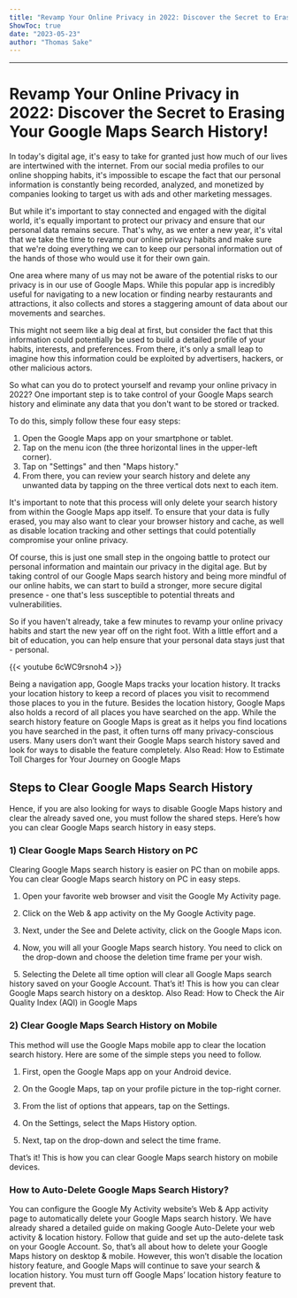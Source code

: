 ```yaml
---
title: "Revamp Your Online Privacy in 2022: Discover the Secret to Erasing Your Google Maps Search History!"
ShowToc: true 
date: "2023-05-23"
author: "Thomas Sake"
---
```

*****
# Revamp Your Online Privacy in 2022: Discover the Secret to Erasing Your Google Maps Search History!

In today's digital age, it's easy to take for granted just how much of our lives are intertwined with the internet. From our social media profiles to our online shopping habits, it's impossible to escape the fact that our personal information is constantly being recorded, analyzed, and monetized by companies looking to target us with ads and other marketing messages.

But while it's important to stay connected and engaged with the digital world, it's equally important to protect our privacy and ensure that our personal data remains secure. That's why, as we enter a new year, it's vital that we take the time to revamp our online privacy habits and make sure that we're doing everything we can to keep our personal information out of the hands of those who would use it for their own gain.

One area where many of us may not be aware of the potential risks to our privacy is in our use of Google Maps. While this popular app is incredibly useful for navigating to a new location or finding nearby restaurants and attractions, it also collects and stores a staggering amount of data about our movements and searches.

This might not seem like a big deal at first, but consider the fact that this information could potentially be used to build a detailed profile of your habits, interests, and preferences. From there, it's only a small leap to imagine how this information could be exploited by advertisers, hackers, or other malicious actors.

So what can you do to protect yourself and revamp your online privacy in 2022? One important step is to take control of your Google Maps search history and eliminate any data that you don't want to be stored or tracked.

To do this, simply follow these four easy steps:

1. Open the Google Maps app on your smartphone or tablet.
2. Tap on the menu icon (the three horizontal lines in the upper-left corner).
3. Tap on "Settings" and then "Maps history."
4. From there, you can review your search history and delete any unwanted data by tapping on the three vertical dots next to each item.

It's important to note that this process will only delete your search history from within the Google Maps app itself. To ensure that your data is fully erased, you may also want to clear your browser history and cache, as well as disable location tracking and other settings that could potentially compromise your online privacy.

Of course, this is just one small step in the ongoing battle to protect our personal information and maintain our privacy in the digital age. But by taking control of our Google Maps search history and being more mindful of our online habits, we can start to build a stronger, more secure digital presence - one that's less susceptible to potential threats and vulnerabilities.

So if you haven't already, take a few minutes to revamp your online privacy habits and start the new year off on the right foot. With a little effort and a bit of education, you can help ensure that your personal data stays just that - personal.

{{< youtube 6cWC9rsnoh4 >}} 



Being a navigation app, Google Maps tracks your location history. It tracks your location history to keep a record of places you visit to recommend those places to you in the future. Besides the location history, Google Maps also holds a record of all places you have searched on the app.
While the search history feature on Google Maps is great as it helps you find locations you have searched in the past, it often turns off many privacy-conscious users. Many users don’t want their Google Maps search history saved and look for ways to disable the feature completely.
Also Read: How to Estimate Toll Charges for Your Journey on Google Maps

 
## Steps to Clear Google Maps Search History


Hence, if you are also looking for ways to disable Google Maps history and clear the already saved one, you must follow the shared steps. Here’s how you can clear Google Maps search history in easy steps.

 
### 1) Clear Google Maps Search History on PC


Clearing Google Maps search history is easier on PC than on mobile apps. You can clear Google Maps search history on PC in easy steps.
1. Open your favorite web browser and visit the Google My Activity page.
2. Click on the Web & app activity on the My Google Activity page.

3. Next, under the See and Delete activity, click on the Google Maps icon.

4. Now, you will all your Google Maps search history. You need to click on the drop-down and choose the deletion time frame per your wish.

 
5. Selecting the Delete all time option will clear all Google Maps search history saved on your Google Account.
That’s it! This is how you can clear Google Maps search history on a desktop.
Also Read: How to Check the Air Quality Index (AQI) in Google Maps

 
### 2) Clear Google Maps Search History on Mobile


This method will use the Google Maps mobile app to clear the location search history. Here are some of the simple steps you need to follow.
1. First, open the Google Maps app on your Android device.

2. On the Google Maps, tap on your profile picture in the top-right corner.

3. From the list of options that appears, tap on the Settings.

4. On the Settings, select the Maps History option.

5. Next, tap on the drop-down and select the time frame.

That’s it! This is how you can clear Google Maps search history on mobile devices.

 
### How to Auto-Delete Google Maps Search History?


You can configure the Google My Activity website’s Web & App activity page to automatically delete your Google Maps search history.
We have already shared a detailed guide on making Google Auto-Delete your web activity & location history. Follow that guide and set up the auto-delete task on your Google Account.
So, that’s all about how to delete your Google Maps history on desktop & mobile. However, this won’t disable the location history feature, and Google Maps will continue to save your search & location history. You must turn off Google Maps’ location history feature to prevent that.




